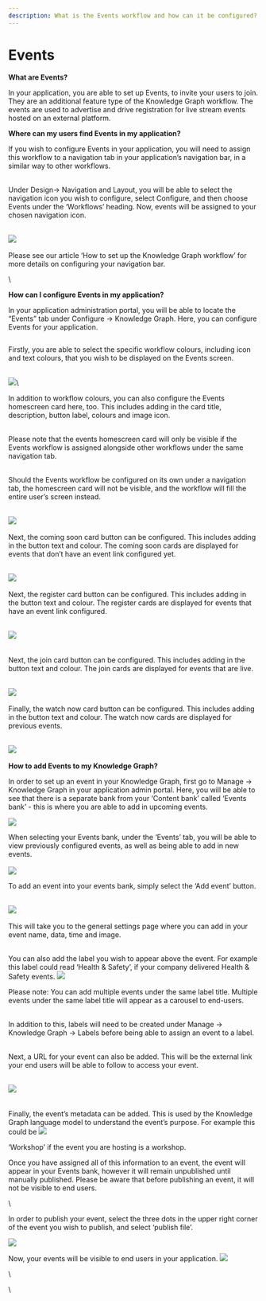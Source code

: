 ```yaml
---
description: What is the Events workflow and how can it be configured?
---
```


# Events

**What are Events?**

In your application, you are able to set up Events, to invite your users to join. They are an additional feature type of the Knowledge Graph workflow. The events are used to advertise and drive registration for live stream events hosted on an external platform.



**Where can my users find Events in my application?**&#x20;

If you wish to configure Events in your application, you will need to assign this workflow to a navigation tab in your application’s navigation bar, in a similar way to other workflows.&#x20;

\
Under Design→ Navigation and Layout, you will be able to select the navigation icon you wish to configure, select Configure, and then choose Events under the ‘Workflows’ heading. Now, events will be assigned to your chosen navigation icon. &#x20;

\
![](https://lh7-us.googleusercontent.com/lYDhOUx32vDbpT4-ID-snmsymw00RF8Ya7Ppz2Mc54Na6K98mSJ1wc0zuXL6ZbOflwY5R6vtSdpyEUIW\_856R-4P2OtlwsafUqXuLH3m2wsUmxkMCSbFz4aTwUF8wbnPfZvSRKFTeEIOCCKF8S2\_DvQ)\
\
Please see our article ‘How to set up the Knowledge Graph workflow’ for more details on configuring your navigation bar.&#x20;

\


**How can I configure Events in my application?**&#x20;

In your application administration portal, you will be able to locate the “Events” tab under Configure → Knowledge Graph. Here, you can configure Events for your application.&#x20;

<figure><img src="https://lh7-us.googleusercontent.com/H_U9opmT-JTRCsjo65Pvqy2Qc_YJ4cXKOSC80onDtlUIw8eEUzo0T9N-hk-179LdPV58XDZam5bJuIXviR-0ZY4kQKJwsKUDCoWSQSZeH0FL3-TvKODQIXNW_lb6Sd5dfuZjXkt9Sssru26ceeN8tvQ" alt=""><figcaption></figcaption></figure>

Firstly, you are able to select the specific workflow colours, including icon and text colours, that you wish to be displayed on the Events screen.&#x20;

\
![](https://lh7-us.googleusercontent.com/0jGVAp0zdO3KkutLNZt4PglDz3ZY64WjSEF1u9bOXyQLk5cDjCgScjLtItV2SJfczh8z0Z77dkMlDrLnTmMZqCv0stxtPYpK1paXsF3O54eMIkTrJPohZ9lmatE2e0iT0QHq63QUmwgNuXr1R2VQ204)\


In addition to workflow colours, you can also configure the Events homescreen card here, too. This includes adding in the card title, description, button label, colours and image icon.

\
Please note that the events homescreen card will only be visible if the Events workflow is assigned alongside other workflows under the same navigation tab.

\
Should the Events workflow be configured on its own under a navigation tab, the homescreen card will not be visible, and the workflow will fill the entire user’s screen instead.

\
![](https://lh7-us.googleusercontent.com/tLf\_qLtvQQ5Oi41NibuiCPYYFLM9RuYSWdS5eU9UxfM5aAOBe1\_U6Ftp1gk0WGHizc3qkQbaML5XMVkNJM\_1nhc28BHY5WvrpFXe3P-k6ObQxxZW-zpCad87TXdVMBKXf13BKSuKdmZY5a4-VlvS1EE)\
\
Next, the coming soon card button can be configured. This includes adding in the button text and colour. The coming soon cards are displayed for events that don’t have an event link configured yet.&#x20;

\
![](https://lh7-us.googleusercontent.com/deaizi6j5bT3IZlz-x\_GwznBEX9UTNiUldqUzvbxtMxC1eAkCz6RzlLVvVcnme5rHOxBj6qiDsQbs-9GgpUsA37Jhp9jKw4ffH5qcFRM6q7RlCFYWnOw3yWku6pBri4uQKAUsRvHIWjRMgMEEstmyH0)\
\
Next, the register card button can be configured. This includes adding in the button text and colour. The register cards are displayed for events that have an event link configured.

\
![](https://lh7-us.googleusercontent.com/X0HDuj0sGgMJ9ipyo2r2qG0r8X36wACzd7xewceRKzjl47g5IkSL2vy\_\_xwsOfX3209L-8-eJ2epAC5dnQl2khm8iH9SUOU9ZbgzX8jRS9N-Qy\_InJROYUyGjoNTJPttxjFXK2v61TXFKT3EfG\_gCWs)\
\
\
Next, the join card button can be configured. This includes adding in the button text and colour. The join cards are displayed for events that are live.

\
![](https://lh7-us.googleusercontent.com/hxv7IkQ87YrORL5yr0H19rAL\_m1SUKBh7CAj0odkEemsFEsuORVHWY54Hk8GRrumPRwpTJ5-WYJQFzJGLr\_uIkOrmyzonDp6by7S8SaYaz80B7yi6TH8yUgBc4Pt51Z4I2HPMrC-qyzregGGw0kzTl4)\
\
Finally, the watch now card button can be configured. This includes adding in the button text and colour. The watch now cards are displayed for previous events.&#x20;

\
![](https://lh7-us.googleusercontent.com/xQb2SXVRZD2IWhAxT2eYJwcvv87\_U5TJlQ6UHDfEtEtiPCZM8PskRQVGihtVuUWlK-E73ndwsKJ3HmsNKw8V1NSWBZx641QC4ZroTbNQkFw57RrGNP3lHmz2Iz6EoHQlihCYTm6rDl3PZQkzDOtIvAI)\
\
**How to add Events to my Knowledge Graph?**&#x20;

In order to set up an event in your Knowledge Graph, first go to Manage → Knowledge Graph in your application admin portal. Here, you will be able to see that there is a separate bank from your ‘Content bank’ called ‘Events bank’ - this is where you are able to add in upcoming events.

&#x20;![](https://lh7-us.googleusercontent.com/\_vp4Edrmhuh1qcn9Q-3aEo4r4am3mQx3yjKRxQsyYiYBDbR2XtrtHAwn\_cX9HKJTOs-iYEqIgkC71TYnxFwKcJ7QGKQ6nUqWMxdEQ898JHK\_XtIsmFSkr68OXQfD0FrV8TjnhgXq3gG5phI-sJC2aX0)

When selecting your Events bank, under the ‘Events’ tab, you will be able to view previously configured events, as well as being able to add in new events. \
\
![](https://lh7-us.googleusercontent.com/0AsoWHg7UYQi1f9R7BwT155Q3FmRsw-8X-fTwyKgq34LDlBOUSyY9JObz1zL4YmOh8nWPA--wlci8iS\_DcQEZ5wSpt4dPxoW1OZ\_kX7SjhYGh5Nw7OBM1DY1LNd9MPOQqzLuNLO0QniYUQvHQt897Qg)

To add an event into your events bank, simply select the ‘Add event’ button.&#x20;

\
![](https://lh7-us.googleusercontent.com/n6k6fsX9qiRKpybMon\_P9sRPLLJKyuf8pFC84qBz4MerEKSYpY-hcbl-yboL3JFGTOvusq90WMUnMnilY7t5-8CCDGw2PLicbk7TWplWPu32pKi3vziMwCU4g6fv9GLgl08FmniTsVGzxWhlIVkXfwk)\
\
This will take you to the general settings page where you can add in your event name, data, time and image.&#x20;

\
You can also add the label you wish to appear above the event. For example this label could read ‘Health & Safety’, if your company delivered Health & Safety events. ![](https://lh7-us.googleusercontent.com/G5TSMw2ypJDDmsksqZp1qs8Ttx3C2UlJ94J48RLycIYY-FhnorDH7cUIONXVu0ARn91fRMb1HP\_otWrh3FeDRm4dVz\_nrS2akQmxc8Fc7-kux64YwG-whtthxMNQqbu\_C3YwhRs6WNQx8coCfzbrOHE)

Please note: You can add multiple events under the same label title. Multiple events under the same label title will appear as a carousel to end-users.&#x20;

\
In addition to this, labels will need to be created under Manage → Knowledge Graph → Labels before being able to assign an event to a label.&#x20;

\
Next, a URL for your event can also be added. This will be the external link your end users will be able to follow to access your event.

\
![](https://lh7-us.googleusercontent.com/hXA2vVBRGBsR3oELmEX\_0UZvviI5NRVCYo2I8wUgFRK10plP-30wowFjr8mkiAgoskhlF5nmxw6RY\_yCOQuKrTz-gYSTl8\_33A4QfkM998xKHWyw6Y8x7QlzQ9vJHtAWxOEWRnUHHCkjSbRDXQS1GM0)\
\
\
Finally, the event’s metadata can be added. This is used by the Knowledge Graph language model to understand the event’s purpose. For example this could be ![](https://lh7-us.googleusercontent.com/Q7YO5UsNXEE4NnHCqxDIqp4F\_nJH5mdRY5AQPCxcSBXWeSZ1T5zKUZdzdKwjvmu-Qcg-aNeUgss9wfP8gS\_mziRX05AhOCaqMdji9wdG7FZq6riiY5fC4QzhC0beXs\_GddpCI2Q\_f6A294Ty2diUX2M)

‘Workshop’ if the event you are hosting is a workshop.&#x20;

Once you have assigned all of this information to an event, the event will appear in your Events bank, however it will remain unpublished until manually published. Please be aware that before publishing an event, it will not be visible to end users.&#x20;

\


In order to publish your event, select the three dots in the upper right corner of the event you wish to publish, and select ‘publish file’.

&#x20;![](https://lh7-us.googleusercontent.com/iww2urSqhd9TUJlJA4ymIWuAtyKEYcQx3hbUmcJDpZkmn0JOPD9wQP6g-3CBfEKUsdq0RLXRELkvYp4W64dWzDgo-siqhkyWiTbtB-OWR3jFEcTSCUVrpWGIwygbsL2QHEr2dMxJxpObViuqUaTFlBw)



Now, your events will be visible to end users in your application. ![](https://lh7-us.googleusercontent.com/SP2k58DHreQClQaYfZ7YHTEq8seNnGjDnfcv6WTJFRjIW5tI\_vgZBfOe-PMQq7t2g3mSyGmd1hiF0nMlMV5gNJJCiMGjjklfCAwTT0O9IehiKr4ZiJe3zlmw8unMLexW2geP-NZpqKXCGlW4sKyjHNI)

\




\


&#x20;
